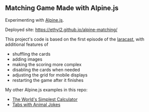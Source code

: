 ## Matching Game Made with Alpine.js

Experimenting with [Alpine.js](https://github.com/alpinejs/alpine).

Deployed site: https://ethyl2.github.io/alpine-matching/

This project's code is based on the first episode of the [laracast](https://laracasts.com/series/alpine-essentials/episodes/1), with additional features of
 - shuffling the cards
 - adding images
 - making the scoring more complex
 - disabling the cards when needed
 - adjusting the grid for mobile displays
 - restarting the game after it finishes

My other Alpine.js examples in this repo:

  - [The World's Simplest Calculator](https://ethyl2.github.io/alpine-matching/calculator)
  - [Tabs with Animal Jokes](https://ethyl2.github.io/alpine-matching/tabs)
